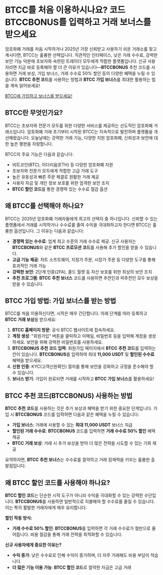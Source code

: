 <h1>BTCC를 처음 이용하시나요? 코드 BTCCBONUS를 입력하고 거래 보너스를 받으세요</h1>
<p>암호화폐 거래를 처음 시작하거나 2025년 가장 신뢰받고 사용하기 쉬운 거래소를 찾고 계시다면, BTCC는 훌륭한 선택입니다. 직관적인 인터페이스, 낮은 거래 수수료, 강력한 보안 기능 덕분에 초보자와 숙련된 트레이더 모두에게 적합한 플랫폼입니다. 신규 사용자라면 지금 바로 등록해야 할 더 큰 이유가 있습니다—<strong>BTCCBONUS</strong> 추천 코드를 사용하면 거래 보상, 가입 보너스, 거래 수수료 50% 할인 등의 다양한 혜택을 누릴 수 있습니다. <strong>BTCC 추천 코드</strong>를 사용하는 방법과 <strong>BTCC 가입 보너스</strong>를 최대한 활용하는 법을 계속 읽어보세요!</p>
<a href="https://partner.btcc.com/us/c/BTCCBONUS/9303" target="_blank">BTCC에 가입하고 보너스를 받으세요!</a>

<h2>BTCC란 무엇인가요?</h2>
<p>BTCC는 초보자와 전문가 모두를 위한 다양한 서비스를 제공하는 선도적인 암호화폐 거래소입니다. 암호화폐 거래 초기부터 시작된 BTCC는 지속적으로 발전하며 플랫폼을 개선해왔습니다. 오늘날에는 강력한 거래 기능, 다양한 지원 암호화폐, 신뢰성과 보안에 대한 높은 평판을 자랑합니다.</p>
<p>BTCC의 주요 기능은 다음과 같습니다:</p>
<ul>
    <li>비트코인(BTC), 이더리움(ETH) 등 다양한 암호화폐 지원</li>
    <li>초보자와 전문가 모두에게 적합한 고급 거래 도구</li>
    <li>높은 유동성과 빠른 주문 체결로 원활한 거래 제공</li>
    <li>사용자 자금 및 개인 정보 보호를 위한 엄격한 보안 조치</li>
    <li><strong>BTCC 할인 코드</strong>를 통한 경쟁력 있는 수수료 절감 옵션</li>
</ul>

<h2>왜 BTCC를 선택해야 하나요?</h2>
<p>BTCC는 2025년 암호화폐 거래자들에게 최고의 선택지 중 하나입니다. 신뢰할 수 있는 플랫폼에서 거래를 시작하거나 수수료를 줄여 수익을 극대화하고자 한다면 BTCC는 훌륭한 옵션입니다. 그 이유는 다음과 같습니다:</p>
<ul>
    <li><strong>경쟁력 있는 수수료</strong>: 업계 최고 수준의 거래 수수료 제공. 신규 사용자는 <strong>BTCCBONUS</strong>와 같은 <strong>BTCC 프로모션 코드</strong>를 사용해 추가 할인을 받을 수 있습니다.</li>
    <li><strong>고급 기능 제공</strong>: 차트 소프트웨어, 지정가 주문, 시장가 주문 등 다양한 도구를 통해 효과적인 거래 가능</li>
    <li><strong>강력한 보안</strong>: 2단계 인증(2FA), 콜드 월렛 등 자산 보호를 위한 최상의 보안 조치</li>
    <li><strong>추천 프로그램</strong>: <strong>BTCC 추천 보너스</strong> 코드를 사용하면 추천인과 피추천인 모두 보상을 받을 수 있습니다.</li>
</ul>

<h2>BTCC 가입 방법: 가입 보너스를 받는 방법</h2>
<p>BTCC를 처음 이용하신다면, 시작은 매우 간단합니다. 아래 단계를 따라 등록하고 <strong>BTCC 거래 보상</strong>을 받으세요:</p>
<ol>
    <li><strong>BTCC 홈페이지 방문</strong>: 공식 BTCC 웹사이트에 접속하세요.</li>
    <li><strong>계정 생성</strong>: "회원가입" 버튼을 클릭하고 이메일, 비밀번호 등을 입력해 계정을 생성하세요. 보안을 위해 강력한 비밀번호를 사용하세요.</li>
    <li><strong>BTCCBONUS 추천 코드 입력</strong>: 회원가입 페이지에서 <strong>BTCC 추천 코드</strong>를 입력하는 칸이 있습니다. <strong>BTCCBONUS</strong>를 입력하여 최대 <strong>11,000 USDT</strong> 및 <strong>할인된 수수료</strong> 혜택을 받으세요.</li>
    <li><strong>신원 인증</strong>: KYC(고객신원확인) 절차를 통해 보안을 강화하고 규정을 준수해야 할 수 있습니다.</li>
    <li><strong>보너스 받기</strong>: 가입이 완료되면 거래를 시작하고 <strong>BTCC 가입 보너스</strong>를 활용하세요!</li>
</ol>

<h2>BTCC 추천 코드(BTCCBONUS) 사용하는 방법</h2>
<p><strong>BTCC 추천 코드</strong>를 사용하는 것은 추가 보상과 혜택을 받기 위한 중요한 단계입니다. 가입 시 <strong>BTCCBONUS</strong> 코드를 입력하면 다음과 같은 혜택을 누릴 수 있습니다:</p>
<ul>
    <li><strong>가입 보너스</strong>: 거래에 사용할 수 있는 <strong>최대 11,000 USDT</strong> 보너스 지급</li>
    <li><strong>할인된 거래 수수료</strong>: <strong>BTCCBONUS</strong> 코드를 입력하면 <strong>거래 수수료 50% 할인</strong> 혜택 제공</li>
    <li><strong>BTCC 거래 보상</strong>: 거래 시 추가 보상을 받아 더 많은 전략을 시도할 수 있는 기회 제공</li>
</ul>
<p>요약하자면, <strong>BTCC 추천 보너스</strong>는 수수료를 절약하고 거래 잠재력을 키우는 훌륭한 출발점입니다.</p>

<h2>왜 BTCC 할인 코드를 사용해야 하나요?</h2>
<p><strong>BTCC 할인 코드</strong>는 단순한 시작 도구가 아니라 수익을 극대화할 수 있는 강력한 수단입니다. <strong>BTCCBONUS</strong>를 사용하면 일반적으로 지불해야 할 수수료를 줄일 수 있습니다. 이는 특히 활발한 거래자에게 매우 유리합니다.</p>
<p><strong>할인 작동 방식:</strong></p>
<ul>
    <li><strong>거래 수수료 50% 할인</strong>: <strong>BTCCBONUS</strong>를 입력하면 각 거래 수수료가 절반으로 줄어듭니다. 비용 절감을 통해 거래 전략을 최적화할 수 있습니다.</li>
</ul>
<p><strong>신규 사용자에게 중요한 이유는?</strong></p>
<ul>
    <li><strong>수익 증가</strong>: 낮은 수수료로 인해 수익이 증가하며, 더 자주 거래해도 비용 부담이 적습니다.</li>
    <li><strong>더 많은 기능 이용 가능</strong>: <strong>BTCC 할인 코드</strong>로 절약한 자금은 고급 거래
